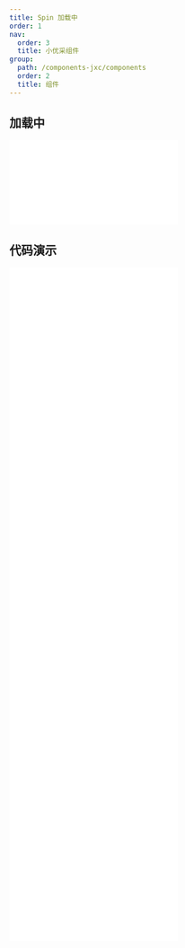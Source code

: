 ```yaml
---
title: Spin 加载中
order: 1
nav:
  order: 3
  title: 小优采组件
group:
  path: /components-jxc/components
  order: 2
  title: 组件
---
```


## 加载中

<div>
<embed src="@docs-common/spin/index.md"></embed>
</div>
        
## 代码演示

<Row gutter=8>

  <Col span=12>
    
  <div class="code-box"><embed src="@abiz-rc-jxc/spin/demo/basic-spin-jxc.md"></embed></div>
          
  <div class="code-box"><embed src="@abiz-rc-jxc/spin/demo/inside-spin-jxc.md"></embed></div>
          
  <div class="code-box"><embed src="@abiz-rc-jxc/spin/demo/tip-spin-jxc.md"></embed></div>
          
  <div class="code-box"><embed src="@abiz-rc-jxc/spin/demo/custom-indicator-spin-jxc.md"></embed></div>
          
  </Col>
          
  <Col span=12>
    
  <div class="code-box"><embed src="@abiz-rc-jxc/spin/demo/size-spin-jxc.md"></embed></div>
          
  <div class="code-box"><embed src="@abiz-rc-jxc/spin/demo/nested-spin-jxc.md"></embed></div>
          
  <div class="code-box"><embed src="@abiz-rc-jxc/spin/demo/delayAndDebounce-spin-jxc.md"></embed></div>
          
  </Col>
          
</Row>
        
<div><embed src="@docs-common/spin/index-api.md"></embed><div>
        